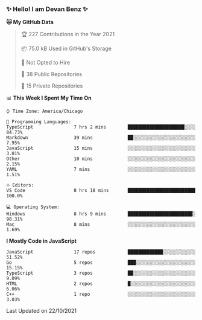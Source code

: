 ### ✨ Hello! I am Devan Benz ✨

<!--START_SECTION:waka-->
**🐱 My GitHub Data** 

> 🏆 227 Contributions in the Year 2021
 > 
> 📦 75.0 kB Used in GitHub's Storage 
 > 
> 🚫 Not Opted to Hire
 > 
> 📜 38 Public Repositories 
 > 
> 🔑 15 Private Repositories  
 > 
📊 **This Week I Spent My Time On** 

```text
⌚︎ Time Zone: America/Chicago

💬 Programming Languages: 
TypeScript               7 hrs 2 mins        █████████████████████░░░░   84.73% 
Markdown                 39 mins             ██░░░░░░░░░░░░░░░░░░░░░░░   7.95% 
JavaScript               15 mins             ░░░░░░░░░░░░░░░░░░░░░░░░░   3.01% 
Other                    10 mins             ░░░░░░░░░░░░░░░░░░░░░░░░░   2.15% 
YAML                     7 mins              ░░░░░░░░░░░░░░░░░░░░░░░░░   1.51%

🔥 Editors: 
VS Code                  8 hrs 18 mins       █████████████████████████   100.0%

💻 Operating System: 
Windows                  8 hrs 9 mins        ████████████████████████░   98.31% 
Mac                      8 mins              ░░░░░░░░░░░░░░░░░░░░░░░░░   1.69%

```

**I Mostly Code in JavaScript** 

```text
JavaScript               17 repos            █████████████░░░░░░░░░░░░   51.52% 
Go                       5 repos             ███░░░░░░░░░░░░░░░░░░░░░░   15.15% 
TypeScript               3 repos             ██░░░░░░░░░░░░░░░░░░░░░░░   9.09% 
HTML                     2 repos             █░░░░░░░░░░░░░░░░░░░░░░░░   6.06% 
C++                      1 repo              ░░░░░░░░░░░░░░░░░░░░░░░░░   3.03%

```



 Last Updated on 22/10/2021
<!--END_SECTION:waka-->

<!--
**devanbenz/devanbenz** is a ✨ _special_ ✨ repository because its `README.md` (this file) appears on your GitHub profile.

Here are some ideas to get you started:

- 🔭 I’m currently working on ...
- 🌱 I’m currently learning ...
- 👯 I’m looking to collaborate on ...
- 🤔 I’m looking for help with ...
- 💬 Ask me about ...
- 📫 How to reach me: ...
- 😄 Pronouns: ...
- ⚡ Fun fact: ...
-->
